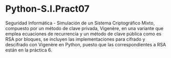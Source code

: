 # Python-S.I.Pract07
Seguridad Informática - Simulación de un Sistema Criptográfico Mixto, compuesto por un método de clave privada, Vigenère, en una variante que emplea ecuaciones de recurrencia y un método de clave pública como es RSA por bloques, se incluyen las implementaciones para cifrado y descifrado con Vigenère en Python, puesto que las correspondientes a RSA están en la práctica 6.
